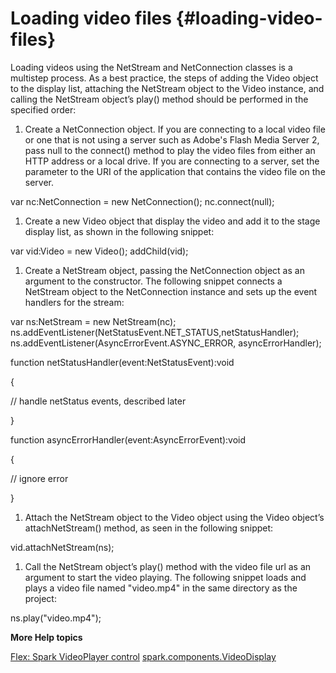 # Loading video files {#loading-video-files}

Loading videos using the NetStream and NetConnection classes is a multistep process. As a best practice, the steps of adding the Video object to the display list, attaching the NetStream object to the Video instance, and calling the NetStream object’s play() method should be performed in the specified order:

1.  Create a NetConnection object. If you are connecting to a local video file or one that is not using a server such as Adobe's Flash Media Server 2, pass null to the connect() method to play the video files from either an HTTP address or a local drive. If you are connecting to a server, set the parameter to the URI of the application that contains the video file on the server.

var nc:NetConnection = new NetConnection(); nc.connect(null);

1.  Create a new Video object that display the video and add it to the stage display list, as shown in the following snippet:

var vid:Video = new Video(); addChild(vid);

1.  Create a NetStream object, passing the NetConnection object as an argument to the constructor. The following snippet connects a NetStream object to the NetConnection instance and sets up the event handlers for the stream:

var ns:NetStream = new NetStream(nc); ns.addEventListener(NetStatusEvent.NET_STATUS,netStatusHandler); ns.addEventListener(AsyncErrorEvent.ASYNC_ERROR, asyncErrorHandler);

function netStatusHandler(event:NetStatusEvent):void

{

// handle netStatus events, described later

}

function asyncErrorHandler(event:AsyncErrorEvent):void

{

// ignore error

}

1.  Attach the NetStream object to the Video object using the Video object’s attachNetStream() method, as seen in the following snippet:

vid.attachNetStream(ns);

1.  Call the NetStream object’s play() method with the video file url as an argument to start the video playing. The following snippet loads and plays a video file named "video.mp4" in the same directory as the project:

ns.play("video.mp4");

**More Help topics**

[Flex: Spark VideoPlayer control](http://help.adobe.com/en_US/flex/using/WSc78f87379113c38b-669905c51221a3b97af-8000.html) [spark.components.VideoDisplay](http://help.adobe.com/en_US/FlashPlatform/reference/Haxe/3/spark/components/VideoDisplay.html?allClasses=1)